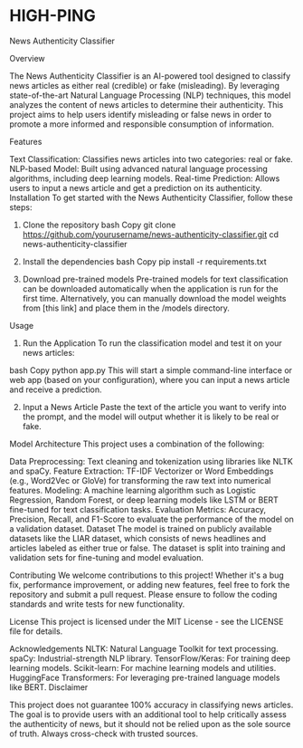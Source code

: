 # HIGH-PING
News Authenticity Classifier

Overview

The News Authenticity Classifier is an AI-powered tool designed to classify news articles as either real (credible) or fake (misleading). By leveraging state-of-the-art Natural Language Processing (NLP) techniques, this model analyzes the content of news articles to determine their authenticity. This project aims to help users identify misleading or false news in order to promote a more informed and responsible consumption of information.

Features

Text Classification: Classifies news articles into two categories: real or fake.
NLP-based Model: Built using advanced natural language processing algorithms, including deep learning models.
Real-time Prediction: Allows users to input a news article and get a prediction on its authenticity.
Installation
To get started with the News Authenticity Classifier, follow these steps:

1. Clone the repository
bash
Copy
git clone https://github.com/yourusername/news-authenticity-classifier.git
cd news-authenticity-classifier

2. Install the dependencies
bash
Copy
pip install -r requirements.txt

3. Download pre-trained models
Pre-trained models for text classification can be downloaded automatically when the application is run for the first time. Alternatively, you can manually download the model weights from [this link] and place them in the /models directory.

Usage
1. Run the Application
To run the classification model and test it on your news articles:

bash
Copy
python app.py
This will start a simple command-line interface or web app (based on your configuration), where you can input a news article and receive a prediction.

2. Input a News Article
Paste the text of the article you want to verify into the prompt, and the model will output whether it is likely to be real or fake.

Model Architecture
This project uses a combination of the following:

Data Preprocessing: Text cleaning and tokenization using libraries like NLTK and spaCy.
Feature Extraction: TF-IDF Vectorizer or Word Embeddings (e.g., Word2Vec or GloVe) for transforming the raw text into numerical features.
Modeling: A machine learning algorithm such as Logistic Regression, Random Forest, or deep learning models like LSTM or BERT fine-tuned for text classification tasks.
Evaluation Metrics: Accuracy, Precision, Recall, and F1-Score to evaluate the performance of the model on a validation dataset.
Dataset
The model is trained on publicly available datasets like the LIAR dataset, which consists of news headlines and articles labeled as either true or false. The dataset is split into training and validation sets for fine-tuning and model evaluation.

Contributing
We welcome contributions to this project! Whether it's a bug fix, performance improvement, or adding new features, feel free to fork the repository and submit a pull request. Please ensure to follow the coding standards and write tests for new functionality.

License
This project is licensed under the MIT License - see the LICENSE file for details.

Acknowledgements
NLTK: Natural Language Toolkit for text processing.
spaCy: Industrial-strength NLP library.
TensorFlow/Keras: For training deep learning models.
Scikit-learn: For machine learning models and utilities.
HuggingFace Transformers: For leveraging pre-trained language models like BERT.
Disclaimer

This project does not guarantee 100% accuracy in classifying news articles. The goal is to provide users with an additional tool to help critically assess the authenticity of news, but it should not be relied upon as the sole source of truth. Always cross-check with trusted sources.
